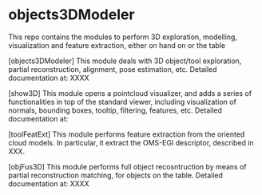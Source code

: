 # objects3DModeler
This repo contains the modules to perform 3D  exploration, modelling, visualization and feature extraction, either on hand on or the table

[objects3DModeler] This module deals with 3D object/tool exploration, partial reconstruction, alignment, pose estimation, etc. Detailed documentation at: 
XXXX

[show3D] This module opens a pointcloud visualizer, and adds a series of functionalities in top of the standard viewer, including visualization of normals, bounding boxes, tooltip, filtering, features, etc. Detailed documentation at: 

[toolFeatExt] This module performs feature extraction from the oriented cloud models. In particular, it extract the OMS-EGI descriptor, described in XXX. 

[objFus3D] This module performs full object recosntruction by means of partial reconstruction matching, for objects on the table. Detailed documentation at: 
XXXX


